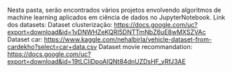 Nesta pasta, serão encontrados vários projetos envolvendo algoritmos de machine learning aplicados em ciência de dados no JupyterNotebook.
Link dos datasets: 
Dataset clusterização: https://docs.google.com/uc?export=download&id=1vDNWHZeKQRI5DNTTmNbZ6uE8wMXSZVAc
Dataset car: https://www.kaggle.com/nehalbirla/vehicle-dataset-from-cardekho?select=car+data.csv
Dataset movie recommandation: https://docs.google.com/uc?export=download&id=19tLCliDpoAlQNt84dnUZDsHF_yRfJ3AE